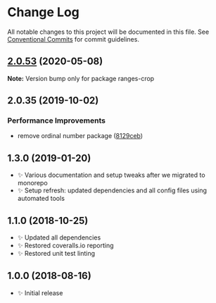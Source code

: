 # Change Log

All notable changes to this project will be documented in this file.
See [Conventional Commits](https://conventionalcommits.org) for commit guidelines.

## [2.0.53](https://gitlab.com/codsen/codsen/compare/ranges-crop@2.0.52...ranges-crop@2.0.53) (2020-05-08)

**Note:** Version bump only for package ranges-crop





## 2.0.35 (2019-10-02)

### Performance Improvements

- remove ordinal number package ([8129ceb](https://gitlab.com/codsen/codsen/commit/8129ceb))

## 1.3.0 (2019-01-20)

- ✨ Various documentation and setup tweaks after we migrated to monorepo
- ✨ Setup refresh: updated dependencies and all config files using automated tools

## 1.1.0 (2018-10-25)

- ✨ Updated all dependencies
- ✨ Restored coveralls.io reporting
- ✨ Restored unit test linting

## 1.0.0 (2018-08-16)

- ✨ Initial release
